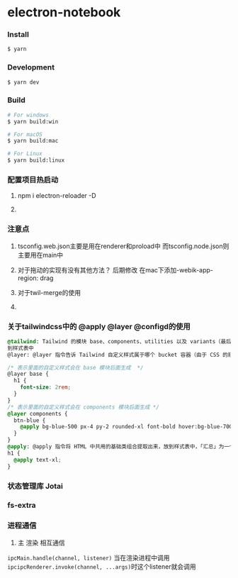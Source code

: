 # electron-notebook

### Install

```bash
$ yarn
```

### Development

```bash
$ yarn dev
```

### Build

```bash
# For windows
$ yarn build:win

# For macOS
$ yarn build:mac

# For Linux
$ yarn build:linux

```

### 配置项目热启动

1. npm i electron-reloader -D

2.

### 注意点

1. tsconfig.web.json主要是用在renderer和proload中 而tsconfig.node.json则主要用在main中

2. 对于拖动的实现有没有其他方法？ 后期修改
   在mac下添加-webik-app-region: drag

3. 对于twil-merge的使用

4.

### 关于tailwindcss中的 @apply @layer @configd的使用

```css
@tailwind: Tailwind 的模块 base、components、utilities 以及 variants（最后一个模块会默认最后导入）分别导入（因为 CSS 的顺序很重要）
到样式表中
@layer: @layer 指令告诉 Tailwind 自定义样式属于哪个 bucket 容器（由于 CSS 的顺序很重要），其中的自定义样式就会生成在相应的「容器」中，这里的容器一般指前面的三个 Tailwind 模块 base、components、utilities 它们依次编译生成到样式表中

/* 表示里面的自定义样式会在 base 模块后面生成  */
@layer base {
  h1 {
    font-size: 2rem;
  }
}
/* 表示里面的自定义样式会在 components 模块后面生成 */
@layer components {
  btn-blue {
    @apply bg-blue-500 px-4 py-2 rounded-xl font-bold hover:bg-blue-700;
  }
}
@apply: @apply 指令将 HTML 中共用的基础类组合提取出来，放到样式表中，「汇总」为一个新的类，然后在 HTML 元素就可以只写这个类名实现相同的效果
h1 {
  @apply text-xl;
}
```

### 状态管理库 Jotai

### fs-extra


### 进程通信

1. 主 渲染 相互通信

`ipcMain.handle(channel, listener)` 当在渲染进程中调用`ipcipcRenderer.invoke(channel, ...args)`时这个listener就会调用